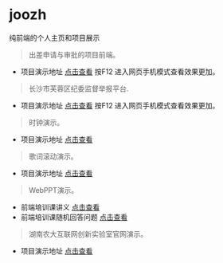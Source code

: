 # joozh
纯前端的个人主页和项目展示

> 出差申请与审批的项目前端。

* 项目演示地址 [点击查看](https://joozh.github.io/vue-travel/) 按F12 进入网页手机模式查看效果更加。

> 长沙市芙蓉区纪委监督举报平台.

* 项目演示地址 [点击查看](http://www.furong.gov.cn/xxgk/jw/sfjbxt/) 按F12 进入网页手机模式查看效果更加。

> 时钟演示。

* 项目演示地址 [点击查看](https://joozh.github.io/joozh/Projacts/js-clock/clock.html) 

> 歌词滚动演示。

* 项目演示地址 [点击查看](https://joozh.github.io/joozh/Projacts/js-music/index.html) 

> WebPPT演示。

* 前端培训课讲义 [点击查看](https://joozh.github.io/joozh/Projacts/js-webppt/lecture.html) 
* 前端培训课随机回答问题 [点击查看](https://joozh.github.io/joozh/Projacts/js-webppt/test.html) 

> 湖南农大互联网创新实验室官网演示。

* 项目演示地址 [点击查看](https://joozh.github.io/joozh/Projacts/jQuery-csecl/index.html) 
